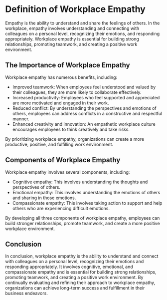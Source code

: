Definition of Workplace Empathy
===========================================================================

Empathy is the ability to understand and share the feelings of others. In the workplace, empathy involves understanding and connecting with colleagues on a personal level, recognizing their emotions, and responding appropriately. Workplace empathy is essential for building strong relationships, promoting teamwork, and creating a positive work environment.

The Importance of Workplace Empathy
-----------------------------------

Workplace empathy has numerous benefits, including:

* Improved teamwork: When employees feel understood and valued by their colleagues, they are more likely to collaborate effectively.
* Increased productivity: Employees who feel supported and appreciated are more motivated and engaged in their work.
* Reduced conflict: By understanding the perspectives and emotions of others, employees can address conflicts in a constructive and respectful manner.
* Enhanced creativity and innovation: An empathetic workplace culture encourages employees to think creatively and take risks.

By prioritizing workplace empathy, organizations can create a more productive, positive, and fulfilling work environment.

Components of Workplace Empathy
-------------------------------

Workplace empathy involves several components, including:

* Cognitive empathy: This involves understanding the thoughts and perspectives of others.
* Emotional empathy: This involves understanding the emotions of others and sharing in those emotions.
* Compassionate empathy: This involves taking action to support and help others who are experiencing difficult emotions.

By developing all three components of workplace empathy, employees can build stronger relationships, promote teamwork, and create a more positive workplace environment.

Conclusion
----------

In conclusion, workplace empathy is the ability to understand and connect with colleagues on a personal level, recognizing their emotions and responding appropriately. It involves cognitive, emotional, and compassionate empathy and is essential for building strong relationships, promoting teamwork, and creating a positive work environment. By continually evaluating and refining their approach to workplace empathy, organizations can achieve long-term success and fulfillment in their business endeavors.
